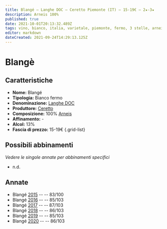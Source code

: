 ```yaml
---
title: Blangé – Langhe DOC – Ceretto Piemonte (IT) – 15-19€ – 2★-3★
description: Arneis 100%
published: true
date: 2021-10-01T20:13:32.489Z
tags: vino, bianco, italia, varietale, piemonte, fermo, 3 stelle, arneis, 15-19€
editor: markdown
dateCreated: 2021-09-24T14:29:13.125Z
---
```


 # Blangè

## Caratteristiche
- **Nome:** Blangé
- **Tipologia:** Bianco fermo
- **Denominazione:** [Langhe DOC](/denominazioni/Italia/Piemonte/DOC/Langhe)
- **Produttore:** [Ceretto](/produttori/Italia/Piemonte/Ceretto)
- **Composizione:** 100% [Arneis](/vitigni/Italia/bacca-bianca/arneis)
- **Affinamento:** - 
- **Alcol:** 13%
- **Fascia di prezzo:** 15-19€
{.grid-list}



## Possibili abbinamenti
*Vedere le singole annate per abbinamenti specifici*

- n.d.


## Annate

- Blangé [2015](vini/Italia/Piemonte/Ceretto/Blange/2015) -- <span class="star-2"></span>  -- 83/100
- Blangé [2016](vini/Italia/Piemonte/Ceretto/Blange/2016) -- <span class="star-3"></span>  -- 85/103
- Blangé [2017](vini/Italia/Piemonte/Ceretto/Blange/2017) -- <span class="star-3"></span>  -- 87/103
- Blangé [2018](vini/Italia/Piemonte/Ceretto/Blange/2018) -- <span class="star-3"></span>  -- 86/103
- Blangé [2019](vini/Italia/Piemonte/Ceretto/Blange/2019) -- <span class="star-3"></span>  -- 85/103
- Blangé [2020](vini/Italia/Piemonte/Ceretto/Blange/2020) -- <span class="star-3"></span>  -- 86/103